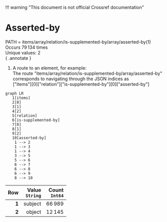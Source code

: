 !!! warning "This document is not official Crossref documentation"
# Asserted-by
PATH = items/array/relation/is-supplemented-by/array/asserted-by(1)  
Occurs 79 134 times  
Unique values: 2  
{ .annotate }

1. A route to an element, for example:  
   The route "items/array/relation/is-supplemented-by/array/asserted-by" corresponds to navigating through the JSON indices as  
   ["items"][0]["relation"]["is-supplemented-by"][0]["asserted-by"]  

```mermaid
graph LR
   1[items]
   2[0]
   3[1]
   4[2]
   5[relation]
   6[is-supplemented-by]
   7[0]
   8[1]
   9[2]
   10[asserted-by]
    1 --> 2
    1 --> 3
    1 --> 4
    3 --> 5
    5 --> 6
    6 --> 7
    6 --> 8
    6 --> 9
    8 --> 10
```

| **Row** | **Value**<br>`String` | **Count**<br>`Int64` |
|--------:|----------------------:|---------------------:|
| **1**   | subject               | 66 989               |
| **2**   | object                | 12 145               |

